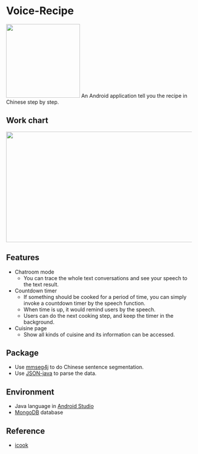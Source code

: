 # Voice-Recipe
<img width="200" height="200" src="https://i.imgur.com/lNLy9r1.png">
An Android application tell you the recipe in Chinese step by step.

## Work chart
<img width="750" height="300" src="https://i.imgur.com/Bs4sfLj.png">

## Features
- Chatroom mode
  - You can trace the whole text conversations and see your speech to the text result.
- Countdown timer
  - If something should be cooked for a period of time, you can simply invoke a countdown timer by the speech function.
  - When time is up, it would remind users by the speech.
  - Users can do the next cooking step, and keep the timer in the background.
- Cuisine page
  - Show all kinds of cuisine and its information can be accessed.

## Package
- Use [mmseg4j](https://github.com/chenlb/mmseg4j-core) to do Chinese sentence segmentation.
- Use [JSON-java](https://github.com/stleary/JSON-java) to parse the data.

## Environment
- Java language in [Android Studio](https://developer.android.com/studio/)
- [MongoDB](https://www.mongodb.com/) database

## Reference
- [icook](https://icook.tw/)
